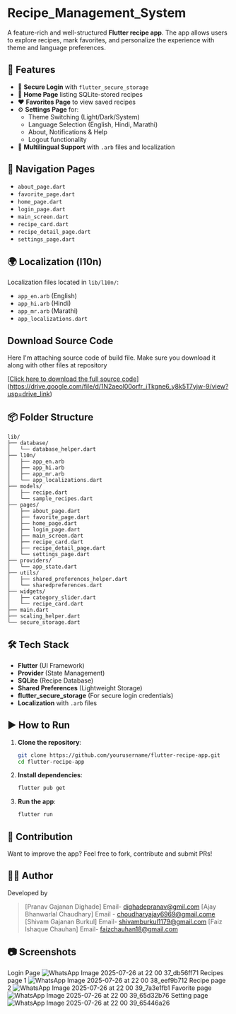 # Recipe_Management_System

A feature-rich and well-structured **Flutter recipe app**. The app allows users to explore recipes, mark favorites, and personalize the experience with theme and language preferences.



## 🚀 Features

- 🔐 **Secure Login** with `flutter_secure_storage`
- 📄 **Home Page** listing SQLite-stored recipes
- ❤️ **Favorites Page** to view saved recipes
- ⚙️ **Settings Page** for:
    - Theme Switching (Light/Dark/System)
    - Language Selection (English, Hindi, Marathi)
    - About, Notifications & Help
    - Logout functionality
- 📱 **Multilingual Support** with `.arb` files and localization



## 🧭 Navigation Pages

- `about_page.dart`
- `favorite_page.dart`
- `home_page.dart`
- `login_page.dart`
- `main_screen.dart`
- `recipe_card.dart`
- `recipe_detail_page.dart`
- `settings_page.dart`



## 🌍 Localization (l10n)

Localization files located in `lib/l10n/`:
- `app_en.arb` (English)
- `app_hi.arb` (Hindi)
- `app_mr.arb` (Marathi)
- `app_localizations.dart`

  
## Download Source Code
Here I'm attaching source code of build file. Make sure you download it along with other files at repository

[[Click here to download the full source code](https://drive.google.com/your-shareable-link)](https://drive.google.com/file/d/1N2aeol00orfr_iTkgne6_y8k5T7yjw-9/view?usp=drive_link)




## 📦 Folder Structure

```
lib/
├── database/
│   └── database_helper.dart
├── l10n/
│   ├── app_en.arb
│   ├── app_hi.arb
│   ├── app_mr.arb
│   └── app_localizations.dart
├── models/
│   ├── recipe.dart
│   └── sample_recipes.dart
├── pages/
│   ├── about_page.dart
│   ├── favorite_page.dart
│   ├── home_page.dart
│   ├── login_page.dart
│   ├── main_screen.dart
│   ├── recipe_card.dart
│   ├── recipe_detail_page.dart
│   └── settings_page.dart
├── providers/
│   └── app_state.dart
├── utils/
│   ├── shared_preferences_helper.dart
│   └── sharedpreferences.dart
├── widgets/
│   ├── category_slider.dart
│   └── recipe_card.dart
├── main.dart
├── scaling_helper.dart
└── secure_storage.dart
```



## 🛠 Tech Stack

- **Flutter** (UI Framework)
- **Provider** (State Management)
- **SQLite** (Recipe Database)
- **Shared Preferences** (Lightweight Storage)
- **flutter_secure_storage** (For secure login credentials)
- **Localization** with `.arb` files

  



## ▶️ How to Run

1. **Clone the repository**:
   ```bash
   git clone https://github.com/yourusername/flutter-recipe-app.git
   cd flutter-recipe-app
   ```

2. **Install dependencies**:
   ```bash
   flutter pub get
   ```

3. **Run the app**:
   ```bash
   flutter run
   ```



## 🧠 Contribution

Want to improve the app? Feel free to fork, contribute and submit PRs!



## 👨‍💻 Author

Developed by
> [Pranav Gajanan Dighade]
  Email- dighadepranav@gmil.com
> [Ajay Bhanwarlal Chaudhary]
  Email - choudharyajay6969@gmail.come 
>[Shivam Gajanan Burkul] 
  Email- shivamburkul1179@gmail.com 
>[Faiz Ishaque Chauhan] 
  Email- faizchauhan18@gmail.com



## 📷 Screenshots
Login Page
![WhatsApp Image 2025-07-26 at 22 00 37_db56ff71](https://github.com/user-attachments/assets/35d79bc8-8e0c-4d6b-b5f2-d6d773facbf6)
Recipes page 1
![WhatsApp Image 2025-07-26 at 22 00 38_eef9b712](https://github.com/user-attachments/assets/b732d9e9-66d2-4189-b443-3b9c177a59f7)
Recipe page 2
![WhatsApp Image 2025-07-26 at 22 00 39_7a3e1fb1](https://github.com/user-attachments/assets/82d6974f-7394-4ad2-8855-c363469f5d21)
Favorite page
![WhatsApp Image 2025-07-26 at 22 00 39_65d32b76](https://github.com/user-attachments/assets/529aa314-626e-42e9-bead-e76ad1855cf4)
Setting page
![WhatsApp Image 2025-07-26 at 22 00 39_65446a26](https://github.com/user-attachments/assets/f55702b6-8fe6-4451-b76f-0b51878cd5b8)


